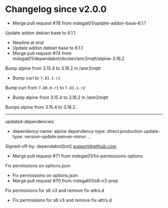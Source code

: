 # Changelog since v2.0.0
- Merge pull request #76 from mdegat01/update-addon-base-6.1.1

Update addon debian base to 6.1.1 
- Newline at end 
- Update addon debian base to 6.1.1 
- Merge pull request #74 from mdegat01/dependabot/docker/amr2mqtt/alpine-3.16.2

Bump alpine from 3.15.4 to 3.16.2 in /amr2mqtt 
- Bump curl to `7.83.1-r2`

Bump curl from `7.80.0-r1` to `7.83.1-r2` 
- Bump alpine from 3.15.4 to 3.16.2 in /amr2mqtt

Bumps alpine from 3.15.4 to 3.16.2.

---
updated-dependencies:
- dependency-name: alpine
  dependency-type: direct:production
  update-type: version-update:semver-minor
...

Signed-off-by: dependabot[bot] <support@github.com> 
- Merge pull request #71 from mdegat01/fix-permissions-options

Fix permissions on options.json 
- Fix permissions on options.json 
- Merge pull request #70 from mdegat01/s6-v3-prep

Fix permissions for s6 v3 and remove fix-attrs.d 
- Fix permissions for s6 v3 and remove fix-attrs.d 
